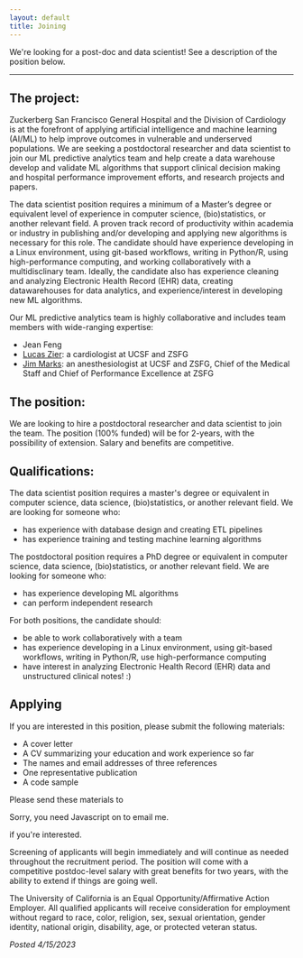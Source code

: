 ```yaml
---
layout: default
title: Joining
---
```


We're looking for a post-doc and data scientist! See a description of the position below.

-------

## The project:
Zuckerberg San Francisco General Hospital and the Division of Cardiology is at the forefront of applying artificial intelligence and machine learning (AI/ML) to help improve outcomes in vulnerable and underserved populations.
We are seeking a postdoctoral researcher and data scientist to join our ML predictive analytics team and help create a data warehouse  develop and validate ML algorithms that support clinical decision making and hospital performance improvement efforts, and research projects and papers.

The data scientist position requires a minimum of a Master’s degree or equivalent level of experience in computer science, (bio)statistics, or another relevant field. A proven track record of productivity within academia or industry in publishing and/or developing and applying new algorithms is necessary for this role.  The candidate should have experience developing in a Linux environment, using git-based workflows, writing in Python/R, using high-performance computing, and working collaboratively with a multidisclinary team. Ideally, the candidate also has experience cleaning and analyzing Electronic Health Record (EHR) data, creating datawarehouses for data analytics, and experience/interest in developing new ML algorithms.

Our ML predictive analytics team is highly collaborative and includes team members with wide-ranging expertise:
* Jean Feng
* [Lucas Zier](https://profiles.ucsf.edu/lucas.zier): a cardiologist at UCSF and ZSFG
* [Jim Marks](https://sfghf.org/team/james-d-marks-md-phd/): an anesthesiologist at UCSF and ZSFG, Chief of the Medical Staff and Chief of Performance Excellence at ZSFG

## The position:
We are looking to hire a postdoctoral researcher and data scientist to join the team.
The position (100% funded) will be for 2-years, with the possibility of extension.
Salary and benefits are competitive.

## Qualifications:
The data scientist position requires a master's degree or equivalent in computer science, data science, (bio)statistics, or another relevant field.
We are looking for someone who:
* has experience with database design and creating ETL pipelines
* has experience training and testing machine learning algorithms

The postdoctoral position requires a PhD degree or equivalent in computer science, data science, (bio)statistics, or another relevant field.
We are looking for someone who:
* has experience developing ML algorithms
* can perform independent research

For both positions, the candidate should:
* be able to work collaboratively with a team
* has experience developing in a Linux environment, using git-based workflows, writing in Python/R, use high-performance computing
* have interest in analyzing Electronic Health Record (EHR) data and unstructured clinical notes! :)

## Applying
If you are interested in this position, please submit the following materials:
* A cover letter
* A CV summarizing your education and work experience so far
* The names and email addresses of three references
* One representative publication
* A code sample


Please send these materials to
<script type="text/javascript" language="javascript">
<!--
// Email obfuscator script 2.1 by Tim Williams, University of Arizona
// Random encryption key feature coded by Andrew Moulden
// This code is freeware provided these four comment lines remain intact
// A wizard to generate this code is at http://www.jottings.com/obfuscator/
{ coded = "chGo.thop@wgUt.hOw"
  key = "gHd4waxXhlYItNrmPkp7OQsG52j86EySC1W0ni9bUqzJcFRBuMVDeKoTfvAL3Z"
  shift=coded.length
  link=""
  for (i=0; i<coded.length; i++) {
    if (key.indexOf(coded.charAt(i))==-1) {
      ltr = coded.charAt(i)
      link += (ltr)
    }
    else {
      ltr = (key.indexOf(coded.charAt(i))-shift+key.length) % key.length
      link += (key.charAt(ltr))
    }
  }
document.write("<a href='mailto:"+link+"'>"+link+"</a>")
}
//-->
</script><noscript>Sorry, you need Javascript on to email me.</noscript>
 if you're interested.

Screening of applicants will begin immediately and will continue as needed throughout the recruitment period.
The position will come with a competitive postdoc-level salary with great benefits for two years, with the ability to extend if things are going well.

The University of California is an Equal Opportunity/Affirmative Action Employer. All qualified applicants will receive consideration for employment without regard to race, color, religion, sex, sexual orientation, gender identity, national origin, disability, age, or protected veteran status.

*Posted 4/15/2023*

